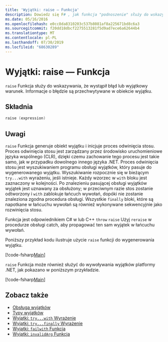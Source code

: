 ```yaml
---
title: 'Wyjątki: raise — Funkcja'
description: Dowiedz się F# , jak funkcja "podnoszenie" służy do wskazywania, że wystąpił błąd lub wyjątkowy warunek.
ms.date: 05/16/2016
ms.openlocfilehash: e0cc8da8310203c537b8081af8a225671bd8c6a3
ms.sourcegitcommit: f20dd18dbcf2275513281f5d9ad7ece6a62644b4
ms.translationtype: MT
ms.contentlocale: pl-PL
ms.lasthandoff: 07/30/2019
ms.locfileid: "68630289"
---
```

# <a name="exceptions-the-raise-function"></a>Wyjątki: raise — Funkcja

`raise` Funkcja służy do wskazywania, że wystąpił błąd lub wyjątkowy warunek. Informacje o błędzie są przechwytywane w obiekcie wyjątku.

## <a name="syntax"></a>Składnia

```fsharp
raise (expression)
```

## <a name="remarks"></a>Uwagi

`raise` Funkcja generuje obiekt wyjątku i inicjuje proces odwinięcia stosu. Proces odwinięcia stosu jest zarządzany przez środowisko uruchomieniowe języka wspólnego (CLR), dzięki czemu zachowanie tego procesu jest takie samo, jak w przypadku dowolnego innego języka .NET. Proces odwinięcia stosu jest wyszukiwaniem programu obsługi wyjątków, który pasuje do wygenerowanego wyjątku. Wyszukiwanie rozpocznie się w bieżącym `try...with` wyrażeniu, jeśli istnieje. Każdy wzorzec w `with` bloku jest zaznaczony w kolejności. Po znalezieniu pasującej obsługi wyjątków wyjątek jest uznawany za obsłużony; w przeciwnym razie stos zostanie odtworzony i `with` zablokuje łańcuch wywołań, dopóki nie zostanie znaleziona zgodna procedura obsługi. Wszystkie `finally` bloki, które są napotkane w łańcuchu wywołań są również wykonywane sekwencyjnie jako rozwinięcia stosu.

Funkcja jest odpowiednikiem C# w lub C++ `throw` `raise` Użyj `reraise` w procedurze obsługi catch, aby propagować ten sam wyjątek w łańcuchu wywołań.

Poniższy przykład kodu ilustruje użycie `raise` funkcji do wygenerowania wyjątku.

[!code-fsharp[Main](~/samples/snippets/fsharp/lang-ref-2/snippet5801.fs)]

`raise` Funkcja może również służyć do wywoływania wyjątków platformy .NET, jak pokazano w poniższym przykładzie.

[!code-fsharp[Main](~/samples/snippets/fsharp/lang-ref-2/snippet5802.fs)]

## <a name="see-also"></a>Zobacz także

- [Obsługa wyjątków](index.md)
- [Typy wyjątków](exception-types.md)
- [Wyjątki: `try...with` Wyrażenie](the-try-with-expression.md)
- [Wyjątki: `try...finally` Wyrażenie](the-try-finally-expression.md)
- [Wyjątki: `failwith` Funkcja](the-failwith-function.md)
- [Wyjątki: `invalidArg` Funkcja](the-invalidArg-function.md)
